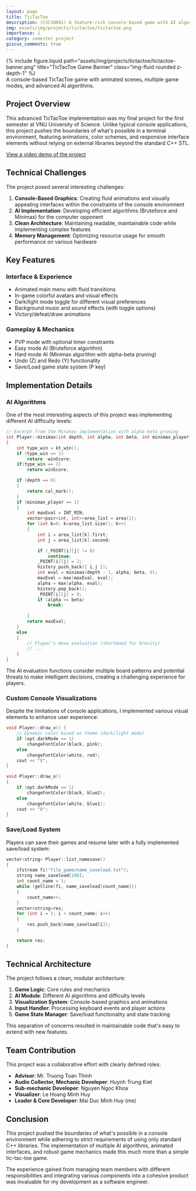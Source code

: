 ```yaml
---
layout: page
title: TicTacToe
description: (CSC10001) A feature-rich console-based game with AI algorithms and animations
img: assets/img/projects/tictactoe/tictactoe.png
importance: 1
category: semester project
giscus_comments: true
---
```


<div class="row">
    <div class="col-sm mt-3 mt-md-0">
        {% include figure.liquid path="assets/img/projects/tictactoe/tictactoe-banner.png" title="TicTacToe Game Banner" class="img-fluid rounded z-depth-1" %}
    </div>
</div>
<div class="caption">
    A console-based TicTacToe game with animated scenes, multiple game modes, and advanced AI algorithms.
</div>

## Project Overview

This advanced TicTacToe implementation was my final project for the first semester at VNU University of Science. Unlike typical console applications, this project pushes the boundaries of what's possible in a terminal environment, featuring animations, color schemes, and responsive interface elements without relying on external libraries beyond the standard C++ STL.

[View a video demo of the project](https://www.youtube.com/watch?v=AWQhYFxFUfI)

## Technical Challenges

The project posed several interesting challenges:

1. **Console-Based Graphics**: Creating fluid animations and visually appealing interfaces within the constraints of the console environment
2. **AI Implementation**: Developing efficient algorithms (Bruteforce and Minimax) for the computer opponent
3. **Clean Architecture**: Maintaining readable, maintainable code while implementing complex features
4. **Memory Management**: Optimizing resource usage for smooth performance on various hardware

## Key Features

<div class="row">
    <div class="col-sm-6">
        <h3>Interface & Experience</h3>
        <ul>
            <li>Animated main menu with fluid transitions</li>
            <li>In-game colorful avatars and visual effects</li>
            <li>Dark/light mode toggle for different visual preferences</li>
            <li>Background music and sound effects (with toggle options)</li>
            <li>Victory/defeat/draw animations</li>
        </ul>
    </div>
    <div class="col-sm-6">
        <h3>Gameplay & Mechanics</h3>
        <ul>
            <li>PVP mode with optional timer constraints</li>
            <li>Easy mode AI (Bruteforce algorithm)</li>
            <li>Hard mode AI (Minimax algorithm with alpha-beta pruning)</li>
            <li>Undo (Z) and Redo (Y) functionality</li>
            <li>Save/Load game state system (P key)</li>
        </ul>
    </div>
</div>

## Implementation Details

### AI Algorithms

One of the most interesting aspects of this project was implementing different AI difficulty levels:

```cpp
// Excerpt from the Minimax implementation with alpha-beta pruning
int Player::minimax(int depth, int alpha, int beta, int minimax_player)
{
    int type_win = kt_win();
    if (type_win == 1)
        return -winScore;
    if(type_win == 2)
        return winScore;

    if (depth == 0)
    {
        return cal_mark();
    }
    if (minimax_player == 1)
    {
        int maxEval = INT_MIN;
        vector<pair<int, int>>area_list = area(1);
        for (int k=0; k<area_list.size(); k++)
        {
            int i = area_list[k].first;
            int j = area_list[k].second;

            if (_POINT[i][j] != 0)
                continue;
            _POINT[i][j] = 2;
            history.push_back({ i,j });
            int eval = minimax(depth - 1, alpha, beta, 0);
            maxEval = max(maxEval, eval);
            alpha = max(alpha, eval);
            history.pop_back();
            _POINT[i][j] = 0;
            if (alpha >= beta)
                break;
            
        }
        return maxEval;
    }
    else
    {
        // Player's move evaluation (shortened for brevity)
        // ...
    }
}
```

The AI evaluation functions consider multiple board patterns and potential threats to make intelligent decisions, creating a challenging experience for players.

### Custom Console Visualizations

Despite the limitations of console applications, I implemented various visual elements to enhance user experience:

```cpp
void Player::draw_x() {
    // Dynamic color based on theme (dark/light mode)
    if (opt.darkMode == 1)
        changeFontColor(black, pink);
    else
        changeFontColor(white, red);
    cout << "X";
}

void Player::draw_o()
{
    if (opt.darkMode == 1)
        changeFontColor(black, blue2);
    else
        changeFontColor(white, blue1);
    cout << "O";
}
```

### Save/Load System

Players can save their games and resume later with a fully implemented save/load system:

```cpp
vector<string> Player::list_namesave()
{
    ifstream fi("file_game/name_saveload.txt");
    string name_saveload[100];
    int count_name = 1;
    while (getline(fi, name_saveload[count_name]))
    {
        count_name++;
    }
    vector<string>res;
    for (int i = 1; i < count_name; i++)
    {
        res.push_back(name_saveload[i]);
    }

    return res;
}
```

## Technical Architecture

The project follows a clean, modular architecture:

1. **Game Logic**: Core rules and mechanics
2. **AI Module**: Different AI algorithms and difficulty levels
3. **Visualization System**: Console-based graphics and animations
4. **Input Handler**: Processing keyboard events and player actions
5. **Game State Manager**: Save/load functionality and state tracking

This separation of concerns resulted in maintainable code that's easy to extend with new features.

## Team Contribution

This project was a collaborative effort with clearly defined roles:

- **Advisor**: Mr. Truong Toan Thinh
- **Audio Collector, Mechanic Developer**: Huynh Trung Kiet
- **Sub-mechanic Developer**: Nguyen Ngoc Khoa
- **Visualizer**: Le Hoang Minh Huy
- **Leader & Core Developer**: Mai Duc Minh Huy (me)

## Conclusion

This project pushed the boundaries of what's possible in a console environment while adhering to strict requirements of using only standard C++ libraries. The implementation of multiple AI algorithms, animated interfaces, and robust game mechanics made this much more than a simple tic-tac-toe game.

The experience gained from managing team members with different responsibilities and integrating various components into a cohesive product was invaluable for my development as a software engineer.